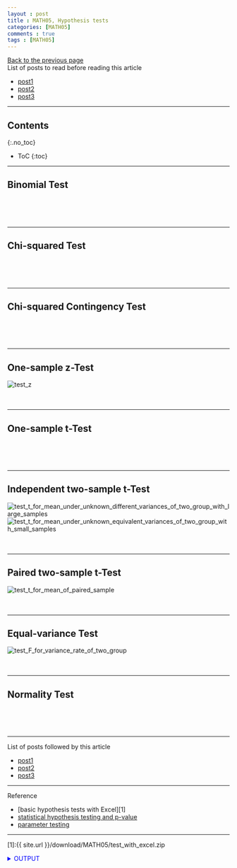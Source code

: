 ```yaml
---
layout : post
title : MATH05, Hypothesis tests
categories: [MATH05]
comments : true
tags : [MATH05]
---
```

[Back to the previous page](https://userdyk-github.github.io/Study.html) <br>
List of posts to read before reading this article
- <a href='https://userdyk-github.github.io/'>post1</a>
- <a href='https://userdyk-github.github.io/'>post2</a>
- <a href='https://userdyk-github.github.io/'>post3</a>

---

## Contents
{:.no_toc}

* ToC
{:toc}

<hr class="division1">

## **Binomial Test**

<br><br><br>
<hr class="division2">

## **Chi-squared Test**

<br><br><br>
<hr class="division2">

## **Chi-squared Contingency Test**

<br><br><br>
<hr class="division2">

## **One-sample z-Test**
![test_z](https://user-images.githubusercontent.com/52376448/66703410-507aca80-ed4d-11e9-9438-0e2d0024579c.JPG)
<br><br><br>
<hr class="division2">

## **One-sample t-Test**

<br><br><br>
<hr class="division2">

## **Independent two-sample t-Test**
![test_t_for_mean_under_unknown_different_variances_of_two_group_with_large_samples](https://user-images.githubusercontent.com/52376448/66703408-4fe23400-ed4d-11e9-9c49-c07d5dd666f4.JPG)
![test_t_for_mean_under_unknown_equivalent_variances_of_two_group_with_small_samples](https://user-images.githubusercontent.com/52376448/66703409-4fe23400-ed4d-11e9-86d9-37a1e2d54ee7.JPG)
<br><br><br>
<hr class="division2">

## **Paired two-sample t-Test**
![test_t_for_mean_of_paired_sample](https://user-images.githubusercontent.com/52376448/66703407-4fe23400-ed4d-11e9-96d5-3155b3e80002.JPG)
<br><br><br>
<hr class="division2">

## **Equal-variance Test**
![test_F_for_variance_rate_of_two_group](https://user-images.githubusercontent.com/52376448/66703406-4fe23400-ed4d-11e9-99f6-cb0906916be8.JPG)
<br><br><br>
<hr class="division2">

## **Normality Test**

<br><br><br>
<hr class="division1">

List of posts followed by this article
- [post1](https://userdyk-github.github.io/)
- <a href='https://userdyk-github.github.io/'>post2</a>
- <a href='https://userdyk-github.github.io/'>post3</a>

---

Reference
- [basic hypothesis tests with Excel][1]
- <a href='https://datascienceschool.net/view-notebook/37a330dfc8de45e9ba475cbbd201ab53/' target="_blank">statistical hypothesis testing and p-value</a>
- <a href='https://datascienceschool.net/view-notebook/14bde0cc05514b2cae2088805ef9ed52/' target="_blank">parameter testing</a>

---

[1]:{{ site.url }}/download/MATH05/test_with_excel.zip


<details markdown="1">
<summary class='jb-small' style="color:blue">OUTPUT</summary>
<hr class='division3'>
    <details markdown="1">
    <summary class='jb-small' style="color:red">OUTPUT</summary>
    <hr class='division3_1'>
    <hr class='division3_1'>
    </details>
<hr class='division3'>
</details>
